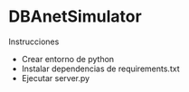 # DBAnetSimulator

Instrucciones
* Crear entorno de python
* Instalar dependencias de requirements.txt
* Ejecutar server.py